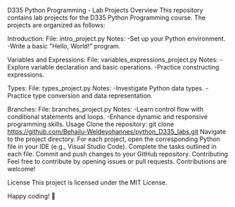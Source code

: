 D335 Python Programming - Lab Projects
Overview
This repository contains lab projects for the D335 Python Programming course. The projects are organized as follows:

Introduction:
File: intro_project.py
Notes:
-Set up your Python environment.
-Write a basic "Hello, World!" program.

Variables and Expressions:
File: variables_expressions_project.py
Notes:
-Explore variable declaration and basic operations.
-Practice constructing expressions.

Types:
File: types_project.py
Notes:
-Investigate Python data types.
-Practice type conversion and data representation.

Branches:
File: branches_project.py
Notes:
-Learn control flow with conditional statements and loops.
-Enhance dynamic and responsive programming skills.
Usage
Clone the repository:
git clone https://github.com/Behailu-Weldeyohannes/python_D335_labs.git
Navigate to the project directory.
For each project, open the corresponding Python file in your IDE (e.g., Visual Studio Code).
Complete the tasks outlined in each file.
Commit and push changes to your GitHub repository.
Contributing
Feel free to contribute by opening issues or pull requests. Contributions are welcome!

License
This project is licensed under the MIT License.

Happy coding! 🚀